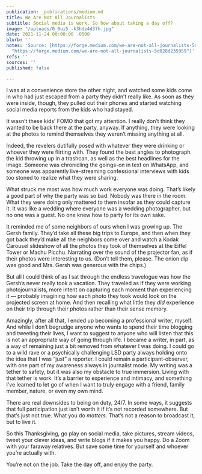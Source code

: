 ```yaml
---
publication: _publications/medium.md
title: We Are Not All Journalists
subtitle: Social media is work. So how about taking a day off?
image: "/uploads/0_0ui5_-k3hdz4d37h.jpg"
date: 2021-11-24 00:00:00 -0500
blurb: ''
notes: 'Source: [https://forge.medium.com/we-are-not-all-journalists-5d028d235959](https://forge.medium.com/we-are-not-all-journalists-5d028d235959
  "https://forge.medium.com/we-are-not-all-journalists-5d028d235959")'
refs: ''
sources: ''
published: false

---
```

I was at a convenience store the other night, and watched some kids come in who had just escaped from a party they didn’t really like. As soon as they were inside, though, they pulled out their phones and started watching social media reports from the kids who had stayed.

It wasn’t these kids’ FOMO that got my attention. I really don’t think they wanted to be back there at the party, anyway. If anything, they were looking at the photos to remind themselves they weren’t missing anything at all.

Indeed, the revelers dutifully posed with whatever they were drinking or whoever they were flirting with. They found the best angles to photograph the kid throwing up in a trashcan, as well as the best headlines for the image. Someone was chronicling the goings-on in text on WhatsApp, and someone was apparently live-streaming confessional interviews with kids too stoned to realize what they were sharing.

What struck me most was how much work everyone was doing. That’s likely a good part of why the party was so bad. Nobody was there in the room. What they were doing only mattered to them insofar as they could capture it. It was like a wedding where everyone was a wedding photographer, but no one was a guest. No one knew how to party for its own sake.

It reminded me of some neighbors of ours when I was growing up. The Gersh family. They’d take all these big trips to Europe, and then when they got back they’d make all the neighbors come over and watch a Kodak Carousel slideshow of all the photos they took of themselves at the Eiffel Tower or Machu Picchu. Narrating over the sound of the projector fan, as if their photos were interesting to us. (Don’t tell them, please. The onion dip was good and Mrs. Gersh was generous with the chips.)

But all I could think of as I sat through the endless travelogue was how the Gersh’s never really took a vacation. They traveled as if they were working photojournalists, more intent on capturing each moment than experiencing it — probably imagining how each photo they took would look on the projected screen at home. And then recalling what little they _did_ experience on their trip through their photos rather than their sense memory.

Amazingly, after all that, I ended up becoming a professional writer, myself. And while I don’t begrudge anyone who wants to spend their time blogging and tweeting their lives, I want to suggest to anyone who will listen that this is not an appropriate way of going through life. I became a writer, in part, as a way of remaining just a bit removed from whatever I was doing. I could go to a wild rave or a psychically challenging LSD party always holding onto the idea that I was “just” a reporter. I could remain a participant-observer, with one part of my awareness always in journalist mode. My writing was a tether to safety, but it was also my obstacle to true immersion. Living with that tether is work. It’s a barrier to experience and intimacy, and something I’ve learned to let go of when I want to truly engage with a friend, family member, nature, or even my own mind.

There are real downsides to being on duty, 24/7. In some ways, it suggests that full participation just isn’t worth it if it’s not recorded somewhere. But that’s just not true. What you do _matters_. That’s not a reason to broadcast it, but to live it.

So this Thanksgiving, go play on social media, take pictures, stream videos, tweet your clever ideas, and write blogs if it makes you happy. Do a Zoom with your faraway relatives. But save some time for yourself and whoever you’re actually with.

You’re not on the job. Take the day off, and enjoy the party.